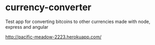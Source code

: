 currency-converter
==================

Test app for converting bitcoins to other currencies made with node, express and angular

http://pacific-meadow-2223.herokuapp.com/
